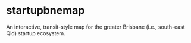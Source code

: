 startupbnemap
=============

An interactive, transit-style map for the greater Brisbane (i.e., south-east Qld) startup ecosystem.
